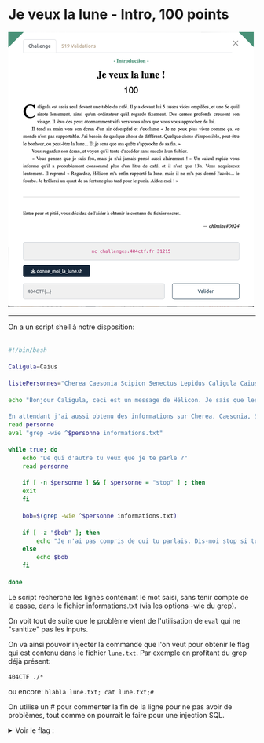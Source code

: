 # Je veux la lune - Intro, 100 points

<img src="chall.png" width=500>

***

On a un script shell à notre disposition:

```sh

#!/bin/bash
​
Caligula=Caius
​
listePersonnes="Cherea Caesonia Scipion Senectus Lepidus Caligula Caius Drusilla"
​
echo "Bonjour Caligula, ceci est un message de Hélicon. Je sais que les actionnaires de ton entreprise veulent se débarrasser de toi, je me suis donc dépêché de t'obtenir la lune, elle est juste là dans le fichier lune.txt !
​
En attendant j'ai aussi obtenu des informations sur Cherea, Caesonia, Scipion, Senectus, et Lepidus, de qui veux-tu que je te parle ?"
read personne
eval "grep -wie ^$personne informations.txt"
​
while true; do
    echo "De qui d'autre tu veux que je te parle ?"
    read personne
​
    if [ -n $personne ] && [ $personne = "stop" ] ; then
    exit
    fi
​
    bob=$(grep -wie ^$personne informations.txt)
    
    if [ -z "$bob" ]; then
        echo "Je n'ai pas compris de qui tu parlais. Dis-moi stop si tu veux que je m'arrête, et envoie l'un des noms que j'ai cités si tu veux des informations."
    else
        echo $bob
    fi  
​
done
```

Le script recherche les lignes contenant le mot saisi, sans tenir compte de la casse, dans le fichier informations.txt (via les options -wie du grep).

On voit tout de suite que le problème vient de l'utilisation de `eval` qui ne "sanitize" pas les inputs. 

On va ainsi pouvoir injecter la commande que l'on veut pour obtenir le flag qui est contenu dans le fichier `lune.txt`. Par exemple en profitant du grep déjà présent:

`404CTF ./*`

ou encore:
`blabla lune.txt; cat lune.txt;#`

On utilise un # pour commenter la fin de la ligne pour ne pas avoir de problèmes, tout comme on pourrait le faire pour une injection SQL. 

<details>
<summary>Voir le flag :</summary>

***FLAG: 404CTF{70n_C0EuR_v4_7e_1Ach3R_C41uS}***
</details>




